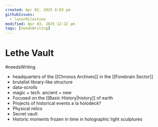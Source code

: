 ```yaml
---
created: Apr 02, 2025 8:03 pm
githubIssues:
  - laterMilestone
modified: Apr 03, 2025 12:22 pm
tags: [needsWriting]
---
```


# Lethe Vault

#needsWriting 

- headquarters of the [[Chronos Archives]] in the [[Forebrain Sector]]
- brutalist library-like structure
- data-scrolls
- magic + tech. ancient + new
- Focused on the [[Basic History|history]] of earth
- Projects of historical events a la holodeck?
- Physical relics
- Secret vault
- Historic moments frozen in time in holographic light sculptures